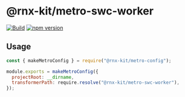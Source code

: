 # @rnx-kit/metro-swc-worker

[![Build](https://github.com/microsoft/rnx-kit/actions/workflows/build.yml/badge.svg)](https://github.com/microsoft/rnx-kit/actions/workflows/build.yml)
[![npm version](https://img.shields.io/npm/v/@rnx-kit/metro-swc-worker)](https://www.npmjs.com/package/@rnx-kit/metro-swc-worker)

## Usage

```js
const { makeMetroConfig } = require("@rnx-kit/metro-config");

module.exports = makeMetroConfig({
  projectRoot: __dirname,
  transformerPath: require.resolve("@rnx-kit/metro-swc-worker"),
});
```
